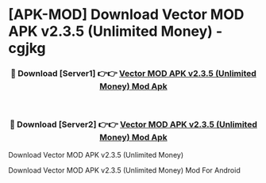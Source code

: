 # [APK-MOD] Download Vector MOD APK v2.3.5 (Unlimited Money) - cgjkg


<div align="center">
<h3>🔴 Download [Server1] 👉👉 <a href="https://apk-comot.site?title=Vector_MOD_APK_v2.3.5_(Unlimited_Money)">Vector MOD APK v2.3.5 (Unlimited Money) Mod Apk</a></h3><br>
<h3>🔴 Download [Server2] 👉👉 <a href="https://apk-comot.site?title=Vector_MOD_APK_v2.3.5_(Unlimited_Money)">Vector MOD APK v2.3.5 (Unlimited Money) Mod Apk</a></h3>
</div>



Download Vector MOD APK v2.3.5 (Unlimited Money) 

Download Vector MOD APK v2.3.5 (Unlimited Money) Mod For Android